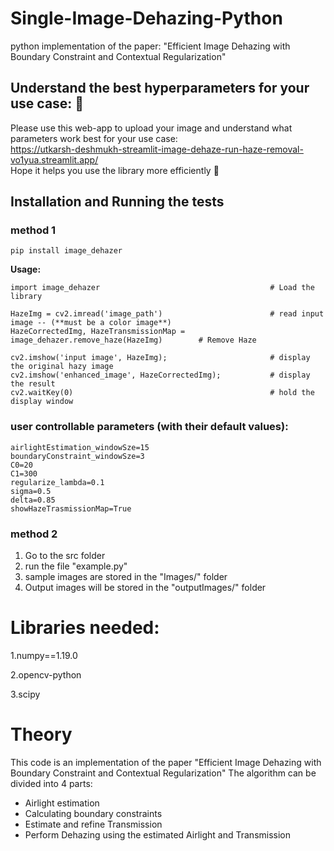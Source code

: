 # Single-Image-Dehazing-Python
python implementation of the paper: "Efficient Image Dehazing with Boundary Constraint and Contextual Regularization"

## Understand the best hyperparameters for your use case: :eyes:
Please use this web-app to upload your image and understand what parameters work best for your use case:<br>
https://utkarsh-deshmukh-streamlit-image-dehaze-run-haze-removal-vo1yua.streamlit.app/
<br> Hope it helps you use the library more efficiently :champagne:


## Installation and Running the tests

### method 1
  ```
  pip install image_dehazer
  ```
  
  **Usage:**
  ```
  import image_dehazer										# Load the library

  HazeImg = cv2.imread('image_path')						# read input image -- (**must be a color image**)
  HazeCorrectedImg, HazeTransmissionMap = image_dehazer.remove_haze(HazeImg)		# Remove Haze

  cv2.imshow('input image', HazeImg);						# display the original hazy image
  cv2.imshow('enhanced_image', HazeCorrectedImg);			# display the result
  cv2.waitKey(0)											# hold the display window
  ```
### user controllable parameters (with their default values):
```
airlightEstimation_windowSze=15
boundaryConstraint_windowSze=3
C0=20
C1=300
regularize_lambda=0.1
sigma=0.5
delta=0.85
showHazeTrasmissionMap=True
```
### method 2

  1. Go to the src folder
  2. run the file "example.py"
  3. sample images are stored in the "Images/" folder
  4. Output images will be stored in the "outputImages/" folder


# Libraries needed:
  1.numpy==1.19.0
  
  2.opencv-python
  
  3.scipy

# Theory
This code is an implementation of the paper "Efficient Image Dehazing with Boundary Constraint and Contextual Regularization"
The algorithm can be divided into 4 parts:
  - Airlight estimation
  - Calculating boundary constraints
  - Estimate and refine Transmission
  - Perform Dehazing using the estimated Airlight and Transmission
  
#
 




